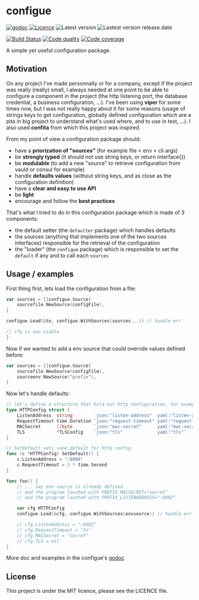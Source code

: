 # configue

[![godoc](https://img.shields.io/badge/godoc-reference-blue.svg?style=for-the-badge)](https://godoc.org/github.com/krostar/configue)
[![Licence](https://img.shields.io/github/license/krostar/configue.svg?style=for-the-badge)](https://tldrlegal.com/license/mit-license)
![Latest version](https://img.shields.io/github/tag/krostar/configue.svg?style=for-the-badge)
![Lastest version release date](https://img.shields.io/github/release-date/krostar/configue.svg?style=for-the-badge)

[![Build Status](https://img.shields.io/travis/krostar/configue/master.svg?style=for-the-badge)](https://travis-ci.org/krostar/configue.svg?branch=master)
[![Code quality](https://img.shields.io/codacy/grade/14e0121b7ace47afa5022d5db6d0858c/master.svg?style=for-the-badge)](https://app.codacy.com/project/krostar/configue/dashboard)
[![Code coverage](https://img.shields.io/codacy/coverage/14e0121b7ace47afa5022d5db6d0858c.svg?style=for-the-badge)](https://app.codacy.com/project/krostar/configue/dashboard)

A simple yet useful configuration package.

## Motivation

On any project I've made personnally or for a company, except if the project was really (really) small, I always needed at one point to be able to configure a component in the project (the http listening port, the database credential, a business configuration, ...). I've been using __viper__ for some times now, but I was not really happy about it for some reasons (usage of strings keys to get configuration, globally defined configuration which are a pita in big project to understand what's used where, and to use in test, ...). I also used __confita__ from which this project was inspired.

From my point of view a configuration package should:

- have a __priorization of "sources"__ (for example file < env < cli args)
- be __strongly typed__ (it should not use string keys, or return interface{})
- be __modulable__ (to add a new "source" to retrieve configuration from vauld or consul for example)
- handle __defaults values__ (without string keys, and as close as the configuration definition)
- have a __clear and easy to use API__
- be __light__
- encourage and follow the __best practices__

That's what I tried to do in this configuration package which is made of 3 components:

- the default setter (the `defaulter` package) which handles defaults
- the sources (anything that implements one of the two sources interfaces) responsible for the retrieval of the configuration
- the "loader" (the `configue` package) which is responsible to set the `default` if any and to call each `sources`

## Usage / examples

First thing first, lets load the configuration from a file:

```go
var sources = []configue.Source{
    sourcefile.NewSource(configFile),
}

configue.Load(&to, configue.WithSources(sources...)) // handle err

// cfg is now usable
}
```

Now if we wanted to add a env source that could override values defined before:

```go
var sources = []configue.Source{
    sourcefile.NewSource(configFile),
    sourceenv.NewSource("prefix"),
}
```

Now let's handle defaults:

```go
// let's define a structure that hold our http configuration, for example
type HTTPConfig struct {
    ListenAddress  string        `json:"listen-address"  yaml:"listen-address"`
    RequestTimeout time.Duration `json:"request-timeout" yaml:"request-timeout"`
    MACSecret      []byte        `json:"mac-secret"      yaml:"mac-secret"`
    TLS            *TLSConfig    `json:"tls"             yaml:"tls"`
}

// SetDefault sets sane default for http config.
func (c *HTTPConfig) SetDefault() {
    c.ListenAddress = ":8080"
    c.RequestTimeout = 3 * time.Second
}

func foo() {
    // ... say env source is already defined
    // and the program lauched with PREFIX_MACSECRET="secret"
    // and the program lauched with PREFIX_LISTENADDRESS=":8082"

    var cfg HTTPConfig
    configue.Load(&cfg, configue.WithSources(envsource)) // handle err

    // cfg.ListenAddress = ":8082"
    // cfg.RequestTimeout = "3s"
    // cfg.MACSecret = "secret"
    // cfg.TLS = nil
}
```

More doc and examples in the configue's [godoc](https://godoc.org/github.com/krostar/configue)

## License

This project is under the MIT licence, please see the LICENCE file.
